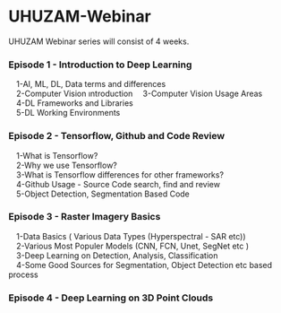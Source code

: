 # UHUZAM-Webinar

UHUZAM Webinar series will consist of 4 weeks. 

### Episode 1 - Introduction to Deep Learning
<p>
&emsp;1-AI, ML, DL, Data terms and differences<br>
&emsp;2-Computer Vision ıntroduction
&emsp;3-Computer Vision Usage Areas<br>
&emsp;4-DL Frameworks and Libraries<br>
&emsp;5-DL Working Environments<br>
</p>


### Episode 2 - Tensorflow, Github and Code Review
<p>
&emsp;1-What is Tensorflow?<br>
&emsp;2-Why we use Tensorflow?<br>
&emsp;3-What is Tensorflow differences for other frameworks?<br>
&emsp;4-Github Usage - Source Code search, find and review<br>
&emsp;5-Object Detection, Segmentation Based Code<br>
</p>

### Episode 3 - Raster Imagery Basics 
<p>
&emsp;1-Data Basics ( Various Data Types (Hyperspectral - SAR etc))<br>
&emsp;2-Various Most Populer Models (CNN, FCN, Unet, SegNet etc )<br>
&emsp;3-Deep Learning on Detection, Analysis, Classification<br>
&emsp;4-Some Good Sources for Segmentation, Object Detection etc based process
</p>

### Episode 4 - Deep Learning on 3D Point Clouds
